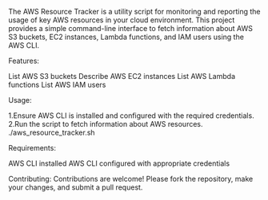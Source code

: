 The AWS Resource Tracker is a utility script for monitoring and reporting the usage of key AWS resources in your cloud environment. This project provides a simple command-line interface to fetch information about AWS S3 buckets, EC2 instances, Lambda functions, and IAM users using the AWS CLI.

Features:

List AWS S3 buckets
Describe AWS EC2 instances
List AWS Lambda functions
List AWS IAM users


Usage:

1.Ensure AWS CLI is installed and configured with the required credentials.
2.Run the script to fetch information about AWS resources.
./aws_resource_tracker.sh

Requirements:

AWS CLI installed
AWS CLI configured with appropriate credentials



Contributing:
Contributions are welcome! Please fork the repository, make your changes, and submit a pull request.

